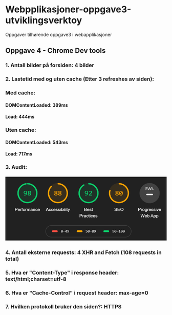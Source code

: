 # Webpplikasjoner-oppgave3-utviklingsverktoy
 Oppgaver tilhørende oppgave3 i webapplikasjoner

## Oppgave 4 - Chrome Dev tools

### 1. Antall bilder på forsiden: 4 bilder
### 2. Lastetid med og uten cache (Etter 3 refreshes av siden):
### Med cache:
#### DOMContentLoaded: 389ms
#### Load: 444ms
### Uten cache:
#### DOMContentLoaded: 543ms
#### Load: 717ms
### 3. Audit: 
#### <img src="audits.png">
### 4. Antall eksterne requests: 4 XHR and Fetch (108 requests in total)
### 5. Hva er "Content-Type" i response header: text/html;charset=utf-8
### 6. Hva er "Cache-Control" i request header: max-age=0
### 7. Hvilken protokoll bruker den siden?: HTTPS